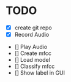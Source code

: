 # TODO

- [x] create git repo
- [x] Record Audio
- [] Play Audio
- [] Create mfcc
- [] Load model
- [] Classify mfcc
- [] Show label in GUI